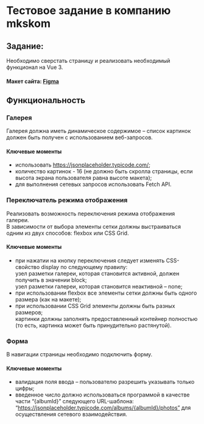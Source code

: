 # Тестовое задание в компанию mkskom
## Задание:
Необходимо сверстать страницу и реализовать необходимый функционал на Vue 3.
#### Макет сайта: <a href="https://www.figma.com/file/eCJ3w8LC9ewHxbxxRfQjcC/Dashboard-One-(Community)?type=design&mode=design" target="_blank">Figma</a><br>
## Функциональность
### Галерея
Галерея должна иметь динамическое содержимое – список картинок должен быть получен с использованием веб-запросов.
#### Ключевые моменты
- использовать https://jsonplaceholder.typicode.com/;
- количество картинок - 16 (не должно быть скролла страницы, если высота экрана пользователя равна высоте макета);
- для выполнения сетевых запросов использовать Fetch API.
### Переключатель режима отображения
Реализовать возможность переключения режима отображения галереи.<br>
В зависимости от выбора элементы сетки должны выстраиваться одним из двух способов: flexbox или CSS Grid.
#### Ключевые моменты
- при нажатии на кнопку переключения следует изменять CSS-свойство display по следующему правилу: <br>
узел разметки галереи, которая становится активной, должен получить в значении block; <br>
узел разметки галереи, которая становится неактивной – none;
- при использовании flexbox все элементы сетки должны быть одного размера (как на макете);
- при использовании CSS Grid элементы должны быть разных размеров; <br>
картинки должны заполнять предоставленный контейнер полностью (то есть, картинка может быть принудительно растянутой). 
### Форма
В навигации страницы необходимо подключить форму.
#### Ключевые моменты
- валидация поля ввода – пользователю разрешить указывать только цифры;
- введенное число должно использоваться программой в качестве части “{albumId}” следующего URL-шаблона: “https://jsonplaceholder.typicode.com/albums/{albumId}/photos” для осуществления сетевого взаимодействия.
